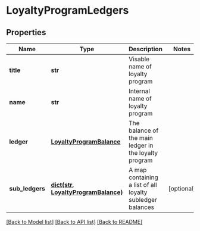 # LoyaltyProgramLedgers

## Properties
Name | Type | Description | Notes
------------ | ------------- | ------------- | -------------
**title** | **str** | Visable name of loyalty program | 
**name** | **str** | Internal name of loyalty program | 
**ledger** | [**LoyaltyProgramBalance**](LoyaltyProgramBalance.md) | The balance of the main ledger in the loyalty program | 
**sub_ledgers** | [**dict(str, LoyaltyProgramBalance)**](LoyaltyProgramBalance.md) | A map containing a list of all loyalty subledger balances | [optional] 

[[Back to Model list]](../README.md#documentation-for-models) [[Back to API list]](../README.md#documentation-for-api-endpoints) [[Back to README]](../README.md)


